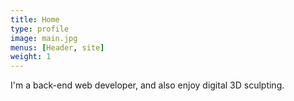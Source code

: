 ```yaml
---
title: Home
type: profile
image: main.jpg
menus: [Header, site]
weight: 1
---
```

I'm a back-end web developer, and also enjoy digital 3D sculpting.
